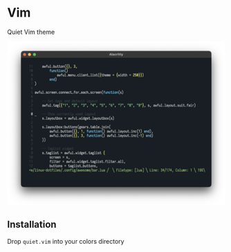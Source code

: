 # Vim

Quiet Vim theme

![](./vim.png)

## Installation

Drop `quiet.vim` into your colors directory
